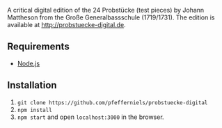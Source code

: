A critical digital edition of the 24 Probstücke (test pieces) by Johann Mattheson
from the Große Generalbassschule (1719/1731). The edition is available at
<http://probstuecke-digital.de>.

Requirements
------------
- [Node.js](nodejs.org)

Installation
------------

1. `git clone https://github.com/pfefferniels/probstuecke-digital`
2. `npm install`
3. `npm start` and open `localhost:3000` in the browser.
